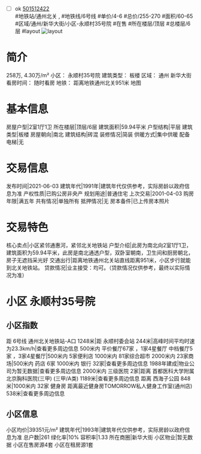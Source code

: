 - [ ] ok [501512422](https://bj.5i5j.com/ershoufang/501512422.html)  
 #地铁站/通州北关 ,  #地铁线/6号线
#单价/4-6 #总价/255-270 #面积/60-65   #区域/通州/新华大街/小区-永顺村35号院 #在售 #所在楼层/顶层 #总楼层/6层 #layout 
![layout](http://image2a.5i5j.com/bdir/layout/751ba45a1cb34982b9020aaf1b52f1f8.jpg_P5.jpg) 
# 简介 
 258万,  4.30万/m² 
小区： 永顺村35号院
建筑类型： 板楼
区域： 通州 新华大街
看房时间： 随时看房
地铁： 距离地铁通州北关951米 地图
# 基本信息 
 房屋户型|2室1厅1卫
所在楼层|顶层/6层
建筑面积|59.94平米
户型结构|平层
建筑类型|板楼
房屋朝向|南北
建筑结构|砖混
装修情况|简装
供暖方式|集中供暖
配备电梯|无
# 交易信息 
 发布时间|2021-06-03
建筑年代|1991年|建筑年代仅供参考，实际房龄以政府信息为准
产权性质|已购公房非央产
规划用途|普通住宅
上次交易|2001-04-03
购房年限|满五年
共有情况|单独所有
抵押情况|无
房本备件|已上传房本照片
# 交易特色 
 核心卖点|小区紧邻通惠河，紧邻北关地铁站
户型介绍|此房为南北向2室1厅1卫，建筑面积为59.94平米，此房是南北通透户型，双卧室朝南，卫生间和厨房朝北，房子无遮挡采光好
交通出行|距离地铁通州北关站直线距离951米，小区步行就能到北关地铁站。
贷款情况|业主接受：均可。（贷款情况仅供参考，最终以实际情况为准）
# 小区 永顺村35号院
## 小区指数 
 距 6号线 通州北关地铁站-A口 1248米|距 永顺村委会站 244米|高峰时间平均时速为23.3km/h|查看更多周边信息
500米内 平价餐厅67家 ，1家4星餐厅
中档餐厅5家 ，3家4星餐厅|500米内 5家便利店
1000米内 81家综合超市
2000米内 23家商场|500米内 药店 6家
1000米内 银行 32家|查看更多周边信息
1988年建成|物业公司为暂无数据|查看更多周边信息
2000米内 三级医院 2家|距离 首都医科大学附属北京胸科医院(三甲) (三甲/A类) 1189米|查看更多周边信息
距离 西海子公园 848米|1000米内 32家 健身房
距离最近健身房TOMORROW私人健身工作室(通州店) 538米|查看更多周边信息
## 小区信息 
 小区均价|39351元/m²
建筑年代|1993年|建筑年代仅供参考，实际房龄以政府信息为准
总户数|261
绿化率|10%
容积率|1.33
所在商圈|新华大街
小区物业|暂无数据
小区在售房源4套
小区在租房源1套
